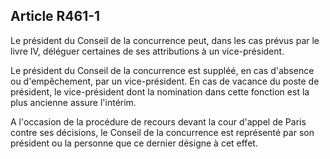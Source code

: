 Article R461-1
----
Le président du Conseil de la concurrence peut, dans les cas prévus par le livre
IV, déléguer certaines de ses attributions à un vice-président.

Le président du Conseil de la concurrence est suppléé, en cas d'absence ou
d'empêchement, par un vice-président. En cas de vacance du poste de président,
le vice-président dont la nomination dans cette fonction est la plus ancienne
assure l'intérim.

A l'occasion de la procédure de recours devant la cour d'appel de Paris contre
ses décisions, le Conseil de la concurrence est représenté par son président ou
la personne que ce dernier désigne à cet effet.
